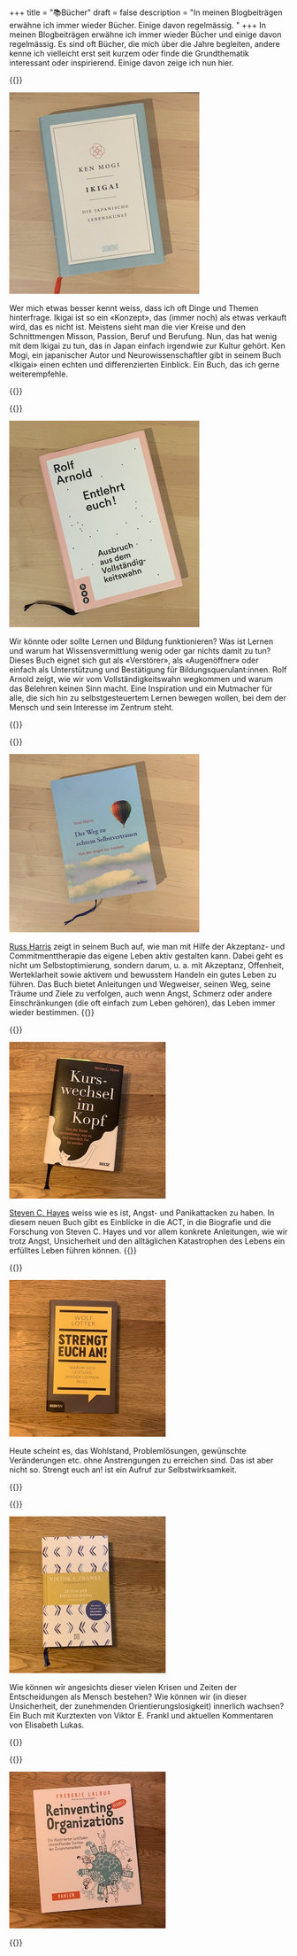 +++
title = "📚Bücher"
draft = false
description = "In meinen Blogbeiträgen erwähne ich immer wieder Bücher. Einige davon regelmässig. "
+++
In meinen Blogbeiträgen erwähne ich immer wieder Bücher und einige davon regelmässig. Es sind oft Bücher, die mich über die Jahre begleiten, andere kenne ich vielleicht erst seit kurzem oder finde die Grundthematik interessant oder inspirierend. Einige davon zeige ich nun hier.



{{<box title="Ikigai, Die japanische Lebenskunst, Ken Mogi">}}

![](img_6830.jpg)

Wer mich etwas besser kennt weiss, dass ich oft Dinge und Themen hinterfrage. Ikigai ist so ein «Konzept», das (immer noch) als etwas verkauft wird, das es nicht ist. Meistens sieht man die vier Kreise und den Schnittmengen Misson, Passion, Beruf und Berufung. Nun, das hat wenig mit dem Ikigai zu tun, das in Japan einfach irgendwie zur Kultur gehört. Ken Mogi, ein japanischer Autor und Neurowissenschaftler gibt in seinem Buch «Ikigai» einen echten und differenzierten Einblick. Ein Buch, das ich gerne weiterempfehle. 

{{</box>}}

{{<box title="Entlehrt euch! Ausbruch aus dem Vollständigkeitswahl, Rolf Arnold">}}

![](img_6831.jpg)

Wir könnte oder sollte Lernen und Bildung funktionieren? Was ist Lernen und warum hat Wissensvermittlung wenig oder gar nichts damit zu tun? Dieses Buch eignet sich gut als «Verstörer», als «Augenöffner» oder einfach als Unterstützung und Bestätigung für Bildungsquerulant:innen. Rolf Arnold zeigt, wie wir vom Vollständigkeitswahn wegkommen und warum das Belehren keinen Sinn macht. Eine Inspiration und ein Mutmacher für alle, die sich hin zu selbstgesteuertem Lernen bewegen wollen, bei dem der Mensch und sein Interesse im Zentrum steht. 

{{</box>}}

{{<box title="Der Weg zu echtem Selbstvertrauen, Von der Angst zur Freiheit, Russ Harris">}}

![](img_6826.jpg)

[Russ Harris](https://thehappinesstrap.com/my-story/) zeigt in seinem Buch auf, wie man mit Hilfe der Akzeptanz- und Commitmenttherapie das eigene Leben aktiv gestalten kann. Dabei geht es nicht um Selbstoptimierung, sondern darum, u. a. mit Akzeptanz, Offenheit, Werteklarheit sowie aktivem und bewusstem Handeln ein gutes Leben zu führen. Das Buch bietet Anleitungen und Wegweiser, seinen Weg, seine Träume und Ziele zu verfolgen, auch wenn Angst, Schmerz oder andere Einschränkungen (die oft einfach zum Leben gehören), das Leben immer wieder bestimmen. {{</box>}}

{{<box title="Kurswechsel im Kopf, Steven C. Hayes">}}

![](img_6839.jpg)

[Steven C. Hayes](https://stevenchayes.com/about/) weiss wie es ist, Angst- und Panikattacken zu haben. In diesem neuen Buch gibt es Einblicke in die ACT, in die Biografie und die Forschung von Steven C. Hayes und vor allem konkrete Anleitungen, wie wir trotz Angst, Unsicherheit und den alltäglichen Katastrophen des Lebens ein erfülltes Leben führen können. {{</box>}}

{{<box title="Strengt euch an! Warum sich Leistung wieder lohnen muss, Wolf Lotter">}}

![](img_6840.jpg)

Heute scheint es, das Wohlstand, Problemlösungen, gewünschte Veränderungen etc. ohne Anstrengungen zu erreichen sind. Das ist aber nicht so. Strengt euch an! ist ein Aufruf zur Selbstwirksamkeit. 

{{</box>}}

{{<box title="Zeiten der Entscheidung, Ermutigungen, Viktor E. Frankl, Elisabeth Lukas">}}

![](img_6841.jpg)

Wie können wir angesichts dieser vielen Krisen und Zeiten der Entscheidungen als Mensch bestehen? Wie können wir (in dieser Unsicherheit, der zunehmenden Orientierungslosigkeit) innerlich wachsen? Ein Buch mit Kurztexten von Viktor E. Frankl und aktuellen Kommentaren von Elisabeth Lukas. 

{{</box>}}

{{<box title="Reinventing Organizations, Frederic Laloux">}}

![](img_6843.jpg)

{{</box>}}
